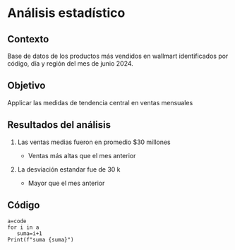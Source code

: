 # Análisis estadístico

## Contexto
Base de datos de los productos más vendidos en wallmart 
identificados por código, día y región del mes de junio 2024.

## Objetivo
Applicar las medidas de tendencia central en ventas mensuales

## Resultados del análisis
1. Las ventas medias fueron en promedio $30 millones
   - Ventas más altas que el mes anterior
     
2. La desviación estandar fue de 30 k
   - Mayor que el mes anterior
     
## Código
```
a=code
for i in a
   suma=i+1
Print(f"suma {suma}")
```
